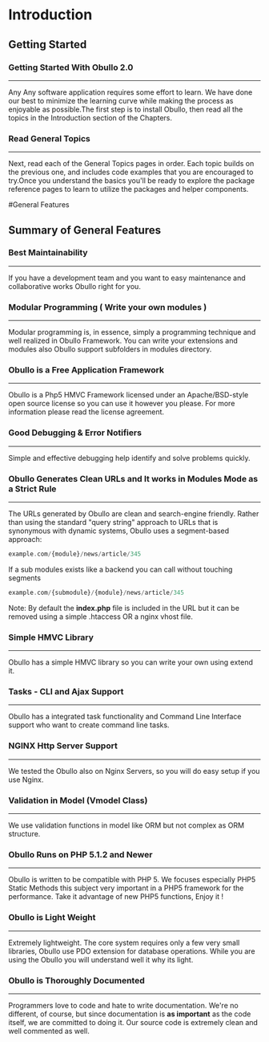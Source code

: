 
# Introduction


## Getting Started <a name="getting-started"></a>


### Getting Started With Obullo 2.0

-----

Any Any software application requires some effort to learn. We have done our best to minimize the learning curve while making the process as enjoyable as possible.The first step is to install Obullo, then read all the topics in the Introduction section of the Chapters.

### Read General Topics

------

Next, read each of the General Topics pages in order. Each topic builds on the previous one, and includes code examples that you are encouraged to try.Once you understand the basics you'll be ready to explore the package reference pages to learn to utilize the packages and helper components.

#General Features <a name="general-features"></a>

## Summary of General Features


### Best Maintainability

------

If you have a development team and you want to easy maintenance and collaborative works Obullo right for you.

### Modular Programming ( Write your own modules )

------

Modular programming is, in essence, simply a programming technique and well realized in Obullo Framework. You can write your extensions and modules also Obullo support subfolders in modules directory.

### Obullo is a Free Application Framework

------

Obullo is a Php5 HMVC Framework licensed under an Apache/BSD-style open source license so you can use it however you please. For more information please read the license agreement.

### Good Debugging & Error Notifiers

------

Simple and effective debugging help identify and solve problems quickly.

### Obullo Generates Clean URLs and It works in Modules Mode as a Strict Rule

------

The URLs generated by Obullo are clean and search-engine friendly. Rather than using the standard "query string" approach to URLs that is synonymous with dynamic systems, Obullo uses a segment-based approach:

```php
example.com/{module}/news/article/345
```

If a sub modules exists like a backend you can call without touching segments

```php
example.com/{submodule}/{module}/news/article/345
```

Note: By default the **index.php** file is included in the URL but it can be removed using a simple .htaccess OR a nginx vhost file.

### Simple HMVC Library

------

Obullo has a simple HMVC library so you can write your own using extend it.

### Tasks - CLI and Ajax Support

------

Obullo has a integrated task functionality and Command Line Interface support who want to create command line tasks.

### NGINX Http Server Support

------

We tested the Obullo also on Nginx Servers, so you will do easy setup if you use Nginx.

### Validation in Model (Vmodel Class)

------

We use validation functions in model like ORM but not complex as ORM structure.

### Obullo Runs on PHP 5.1.2 and Newer

------

Obullo is written to be compatible with PHP 5. We focuses especially PHP5 Static Methods this subject very important in a PHP5 framework for the performance.
Take it advantage of new PHP5 functions, Enjoy it !

### Obullo is Light Weight

------

Extremely lightweight. The core system requires only a few very small libraries, Obullo use PDO extension for database operations. While you are using the Obullo you will understand well it why its light.

### Obullo is Thoroughly Documented

------

Programmers love to code and hate to write documentation. We're no different, of course, but since documentation is **as important** as the code itself, we are committed to doing it. Our source code is extremely clean and well commented as well.